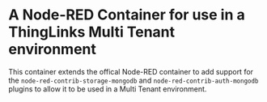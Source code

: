 # A Node-RED Container for use in a ThingLinks Multi Tenant environment

This container extends the offical Node-RED container to add support for the 
`node-red-contrib-storage-mongodb` and `node-red-contrib-auth-mongodb` plugins 
to allow it to be used in a Multi Tenant environment.


